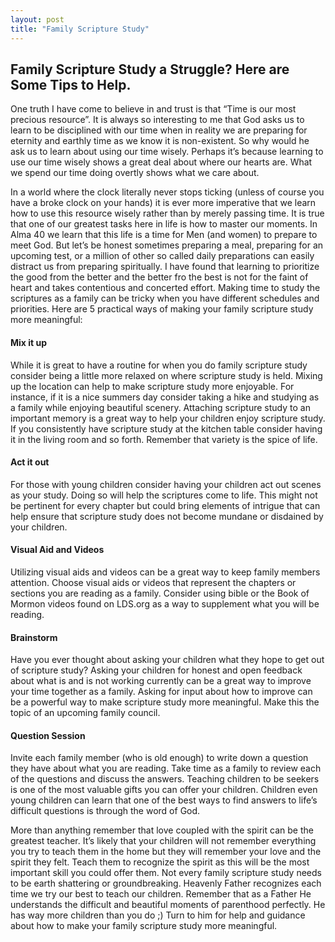 ```yaml
---
layout: post
title: "Family Scripture Study"
---
```

## [](#header-2)Family Scripture Study a Struggle? Here are Some Tips to Help.

One truth I have come to believe in and trust is that “Time is our most precious resource”. It is always so interesting to me that God asks us to learn to be disciplined with our time when in reality we are preparing for eternity and earthly time as we know it is non-existent. So why would he ask us to learn about using our time wisely. Perhaps it’s because learning to use our time wisely shows a great deal about where our hearts are. What we spend our time doing overtly shows what we care about. 

In a world where the clock literally never stops ticking (unless of course you have a broke clock on your hands) it is ever more imperative that we learn how to use this resource wisely rather than by merely passing time. It is true that one of our greatest tasks here in life is how to master our moments. In Alma 40 we learn that this life is a time for Men (and women) to prepare to meet God. But let’s be honest sometimes preparing a meal, preparing for an upcoming test,  or a million of other so called daily preparations can easily distract us from preparing spiritually. I have found that learning to prioritize the good from the better and the better fro the best is not for the faint of heart and takes contentious and concerted effort. Making time to study the scriptures as a family can be tricky when you have different schedules and priorities. Here are 5 practical ways of making your family scripture study more meaningful:

#### [](#header-4)Mix it up

While it is great to have a routine for when you do family scripture study consider being a little more relaxed on where scripture study is held. Mixing up the location can help to make scripture study more enjoyable. For instance, if it is a nice summers day consider taking a hike and studying as a family while enjoying beautiful scenery. Attaching scripture study to an important memory is a great way to help your children enjoy scripture study. If you consistently have scripture study at the kitchen table consider having it in the living room and so forth. Remember that variety is the spice of life. 

#### [](#header-4)Act it out 

For those with young children consider having your children act out scenes as your study. Doing so will help the scriptures come to life. This might not be pertinent for every chapter but could bring elements of intrigue that can help ensure that scripture study does not become mundane or disdained by your children.  

#### [](#header-4)Visual Aid and Videos

Utilizing visual aids and videos can be a great way to keep family members attention. Choose visual aids or videos that represent the chapters or sections you are reading as a family. Consider using bible or the Book of Mormon videos found on LDS.org as a way to supplement what you will be reading. 

#### [](#header-4)Brainstorm

Have you ever thought about asking your children what they hope to get out of scripture study? Asking your children for honest and open feedback about what is and is not working currently can be a great way to improve your time together as a family. Asking for input about how to improve can be a powerful way to make scripture study more meaningful. Make this the topic of an upcoming family council. 

#### [](#header-4)Question Session

Invite each family member (who is old enough) to write down a question they have about what you are reading. Take time as a family to review each of the questions and discuss the answers. Teaching children to be seekers is one of the most valuable gifts you can offer your children. Children even young children can learn that one of the best ways to find answers to life’s difficult questions is through the word of God. 

More than anything remember that love coupled with the spirit can be the greatest teacher. It’s likely that your children will not remember everything you try to teach them in the home but they will remember your love and the spirit they felt. Teach them to recognize the spirit as this will be the most important skill you could offer them. Not every family scripture study needs to be earth shattering or groundbreaking. Heavenly Father recognizes each time we try our best to teach our children. Remember that as a Father He understands the difficult and beautiful moments of parenthood perfectly. He has way more children than you do ;) Turn to him for help and guidance about how to make your family scripture study more meaningful.